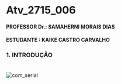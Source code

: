 # Atv_2715_006
#### PROFESSOR Dr.: SAMAHERNI MORAIS DIAS 
#### ESTUDANTE    : KAIKE CASTRO CARVALHO


### 1. INTRODUÇÃO <br/> <br/>

![com_serial](https://user-images.githubusercontent.com/42541528/64451824-65639e80-d0bb-11e9-94f7-113ea5eb3b76.png)
